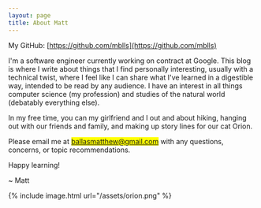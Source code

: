 ```yaml
---
layout: page
title: About Matt
---
```


My GitHub: [https://github.com/mblls](https://github.com/mblls)

I'm a software engineer currently working on contract at Google. This blog is where I write about things that I find personally interesting, usually with a technical twist, where I feel like I can share what I've learned in a digestible way, intended to be read by any audience. I have an interest in all things computer science (my profession) and studies of the natural world (debatably everything else).

In my free time, you can my girlfriend and I out and about hiking, hanging out with our friends and family, and making up story lines for our cat Orion.

Please email me at <mark>ballasmatthew@gmail.com</mark> with any questions, concerns, or topic recommendations.

Happy learning!

~ Matt


{% include image.html url="/assets/orion.png" %}
